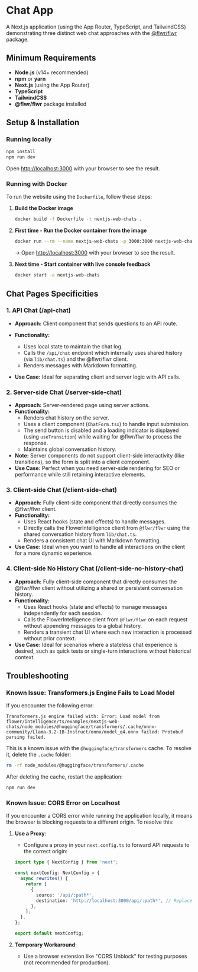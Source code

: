 # Chat App

A Next.js application (using the App Router, TypeScript, and TailwindCSS) demonstrating three distinct web chat approaches with the [@flwr/flwr](https://www.npmjs.com/package/@flwr/flwr) package.

## Minimum Requirements

- **Node.js** (v14+ recommended)
- **npm** or **yarn**
- **Next.js** (using the App Router)
- **TypeScript**
- **TailwindCSS**
- **@flwr/flwr** package installed

## Setup & Installation

### Running locally

```bash
npm install
npm run dev
```

Open [http://localhost:3000](http://localhost:3000) with your browser to see the result.

### Running with Docker

To run the website using the `Dockerfile`, follow these steps:

1. **Build the Docker image**

   ```bash
   docker build -f Dockerfile -t nextjs-web-chats .
   ```

2. **First time - Run the Docker container from the image**

   ```bash
   docker run --rm --name nextjs-web-chats -p 3000:3000 nextjs-web-chats
   ```

   -> Open [http://localhost:3000](http://localhost:3000) with your browser to see the result.

3. **Next time - Start container with live console feedback**

   ```bash
   docker start -a nextjs-web-chats
   ```

## Chat Pages Specificities

### 1. **API Chat (/api-chat)**

- **Approach:** Client component that sends questions to an API route.
- **Functionality:**
  - Uses local state to maintain the chat log.
  - Calls the `/api/chat` endpoint which internally uses shared history (via `lib/chat.ts`) and the @flwr/flwr client.
  - Renders messages with Markdown formatting.

- **Use Case:** Ideal for separating client and server logic with API calls.

### 2. **Server-side Chat (/server-side-chat)**

- **Approach:** Server-rendered page using server actions.
- **Functionality:**
  - Renders chat history on the server.
  - Uses a client component (`ChatForm.tsx`) to handle input submission.
  - The send button is disabled and a loading indicator is displayed (using `useTransition`) while waiting for @flwr/flwr to process the response.
  - Maintains global conversation history.
- **Note:** Server components do not support client-side interactivity (like transitions), so the form is split into a client component.
- **Use Case:** Perfect when you need server-side rendering for SEO or performance while still retaining interactive elements.

### 3. **Client-side Chat (/client-side-chat)**

- **Approach:** Fully client-side component that directly consumes the @flwr/flwr client.
- **Functionality:**
  - Uses React hooks (state and effects) to handle messages.
  - Directly calls the FlowerIntelligence client from `@flwr/flwr` using the shared conversation history from `lib/chat.ts`.
  - Renders a consistent chat UI with Markdown formatting.
- **Use Case:** Ideal when you want to handle all interactions on the client for a more dynamic experience.

### 4. **Client-side No History Chat (/client-side-no-history-chat)**

- **Approach:** Fully client-side component that directly consumes the @flwr/flwr client without utilizing a shared or persistent conversation history.
- **Functionality:**
  - Uses React hooks (state and effects) to manage messages independently for each session.
  - Calls the FlowerIntelligence client from `@flwr/flwr` on each request without appending messages to a global history.
  - Renders a transient chat UI where each new interaction is processed without prior context.
- **Use Case:** Ideal for scenarios where a stateless chat experience is desired, such as quick tests or single-turn interactions without historical context.

## Troubleshooting

### Known Issue: Transformers.js Engine Fails to Load Model

If you encounter the following error:

```
Transformers.js engine failed with: Error: Load model from flower/intelligence/ts/examples/nextjs-web-chats/node_modules/@huggingface/transformers/.cache/onnx-community/Llama-3.2-1B-Instruct/onnx/model_q4.onnx failed: Protobuf parsing failed.
```

This is a known issue with the `@huggingface/transformers` cache. To resolve it, delete the `.cache` folder:

```bash
rm -rf node_modules/@huggingface/transformers/.cache
```

After deleting the cache, restart the application:

```bash
npm run dev
```

### Known Issue: CORS Error on Localhost

If you encounter a CORS error while running the application locally, it means the browser is blocking requests to a different origin. To resolve this:

1. **Use a Proxy**:
   - Configure a proxy in your `next.config.ts` to forward API requests to the correct origin:

   ```ts
   import type { NextConfig } from 'next';

   const nextConfig: NextConfig = {
     async rewrites() {
       return [
         {
           source: '/api/:path*',
           destination: 'http://localhost:3000/api/:path*', // Replace with your API server's origin
         },
       ];
     },
   };

   export default nextConfig;
   ```

2. **Temporary Workaround**:
   - Use a browser extension like "CORS Unblock" for testing purposes (not recommended for production).
